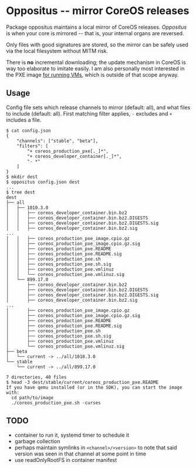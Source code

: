# Oppositus -- mirror CoreOS releases

Package oppositus maintains a local mirror of CoreOS releases. _Oppositus_
is when your core is mirrored -- that is, your internal organs are reversed.

Only files with good signatures are stored, so the mirror can be safely used
via the local filesystem without MITM risk.

There is **no** incremental downloading; the update mechanism in
CoreOS is way too elaborate to imitate easily. I am also personally
most interested in the PXE image
[for running VMs](http://eagain.net/blog/2016/03/31/coreos-in-a-vm.html),
which is outside of that scope anyway.


## Usage

Config file sets which release channels to mirror (default: all), and
what files to include (default: all). First matching filter applies,
`-` excludes and `+` includes a file.


```console
$ cat config.json
{
    "channels": ["stable", "beta"],
    "filters": [
        "+ coreos_production_pxe[._]*",
        "+ coreos_developer_container[._]*",
        "- *"
    ]
}
$ mkdir dest
$ oppositus config.json dest
...
$ tree dest
dest
├── all
│   ├── 1010.3.0
│   │   ├── coreos_developer_container.bin.bz2
│   │   ├── coreos_developer_container.bin.bz2.DIGESTS
│   │   ├── coreos_developer_container.bin.bz2.DIGESTS.sig
│   │   ├── coreos_developer_container.bin.bz2.sig
...
│   │   ├── coreos_production_pxe_image.cpio.gz
│   │   ├── coreos_production_pxe_image.cpio.gz.sig
│   │   ├── coreos_production_pxe.README
│   │   ├── coreos_production_pxe.README.sig
│   │   ├── coreos_production_pxe.sh
│   │   ├── coreos_production_pxe.sh.sig
│   │   ├── coreos_production_pxe.vmlinuz
│   │   └── coreos_production_pxe.vmlinuz.sig
│   └── 899.17.0
│       ├── coreos_developer_container.bin.bz2
│       ├── coreos_developer_container.bin.bz2.DIGESTS
│       ├── coreos_developer_container.bin.bz2.DIGESTS.sig
│       ├── coreos_developer_container.bin.bz2.sig
...
│       ├── coreos_production_pxe_image.cpio.gz
│       ├── coreos_production_pxe_image.cpio.gz.sig
│       ├── coreos_production_pxe.README
│       ├── coreos_production_pxe.README.sig
│       ├── coreos_production_pxe.sh
│       ├── coreos_production_pxe.sh.sig
│       ├── coreos_production_pxe.vmlinuz
│       └── coreos_production_pxe.vmlinuz.sig
├── beta
│   └── current -> ../all/1010.3.0
└── stable
    └── current -> ../all/899.17.0

7 directories, 40 files
$ head -3 dest/stable/current/coreos_production_pxe.README
If you have qemu installed (or in the SDK), you can start the image with:
  cd path/to/image
  ./coreos_production_pxe.sh -curses
```

## TODO

- container to run it, systemd timer to schedule it
- garbage collection
- perhaps maintain symlinks in `<channel>/<version>` to note that said
  version was seen in that channel at some point in time
- use readOnlyRootFS in container manifest
